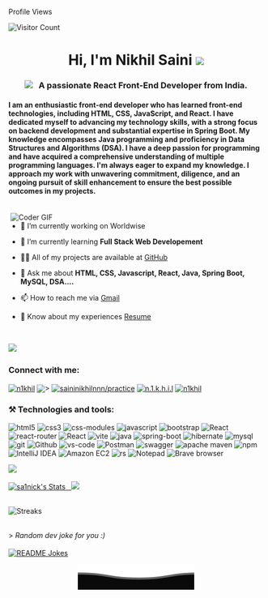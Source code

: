 Profile Views
<!---
<a href="https://github.com/Meghna-DAS/github-profile-views-counter">
    <img src="https://komarev.com/ghpvc/?username=sa1nick&style=flat">
</a>
-->

![Visitor Count](https://profile-counter.glitch.me/sa1nick/count.svg)

<h1 align="center">Hi, I'm Nikhil Saini </a> <img src="https://media.giphy.com/media/hvRJCLFzcasrR4ia7z/giphy.gif" width="29px"></h1>
<h3 align="center"> <img src="https://media.giphy.com/media/WUlplcMpOCEmTGBtBW/giphy.gif" width="30"> &nbsp; A passionate React Front-End Developer from India.</h3>

#### I am an enthusiastic front-end developer who has learned front-end technologies, including HTML, CSS, JavaScript, and React. I have dedicated myself to advancing my technology skills, with a strong focus on backend development and substantial expertise in Spring Boot. My knowledge encompasses Java programming and proficiency in Data Structures and Algorithms (DSA). I have a deep passion for programming and have acquired a comprehensive understanding of multiple programming languages. I'm always eager to expand my knowledge. I approach my work with unwavering commitment, diligence, and an ongoing pursuit of skill enhancement to ensure the best possible outcomes in my projects.


<br>
 <img align="right" src="https://www.wingstechsolutions.com/wp-content/uploads/2022/03/full-stack-development.gif" alt="Coder GIF" width="500">

- 🔭 I’m currently working on Worldwise 

- 🌱 I’m currently learning **Full Stack Web Developement**

- 👨‍💻 All of my projects are available at [GitHub](https://github.com/sa1nick?tab=repositories)

- 💬 Ask me about **HTML, CSS, Javascript, React, Java, Spring Boot, MySQL, DSA....**

- 📫 How to reach me via [Gmail](mailto:saininikhilnnn@gmail.com)

- 📄 Know about my experiences [Resume](https://drive.google.com/file/d/1vGeZZ5VI9dRc8ll0WNiqtpQ9_Ambi36H/view?usp=drive_link)

<br>
<!-- <hr> -->

![](https://user-images.githubusercontent.com/73097560/115834477-dbab4500-a447-11eb-908a-139a6edaec5c.gif)
<h3 align="left">Connect with me:</h3>
<p align="left">


<a href="https://www.hackerrank.com/n1khil" target="blank"><img align="center" src="https://img.shields.io/badge/n1khil-00EA64.svg?style=flat&logo=HackerRank&logoColor=black" alt="n1khil"/></a>
<a href="https://www.leetcode.com/saininikhilnnn" target="blank"><img align="center" src="https://img.shields.io/badge/saininikhilnnn-FFA116.svg?style=flat&logo=LeetCode&logoColor=white" /></a>>
<a href="https://auth.geeksforgeeks.org/user/saininikhilnnn/practice" target="blank"><img align="center" src="https://img.shields.io/badge/saininikhilnnn-2F8D46.svg?style=flat&logo=GeeksforGeeks&logoColor=white" alt="saininikhilnnn/practice" /></a>
<a href="https://instagram.com/n.1.k.h.i.l" target="blank"><img align="center" src="https://img.shields.io/badge/n.1.k.h.i.l-E4405F.svg?style=flat&logo=Instagram&logoColor=white" alt="n.1.k.h.i.l" /></a>
<a href="https://codepen.io/n1khil" target="blank"><img align="center" src="https://img.shields.io/badge/n1khil-000000.svg?style=flat&logo=CodePen&logoColor=white" alt="n1khil" /></a>
</p>


<h3 align="left">⚒️ Technologies and tools:</h3>

<p>
  <img alt="html5" src="https://img.shields.io/badge/-HTML 5-E34F26?style=flat-square&logo=html5&logoColor=white" />
  <img alt="css3" src="https://img.shields.io/badge/CSS 3-1572B6?style=flat-square&logo=css3&logoColor=white" />
  <img alt="css-modules" src="https://img.shields.io/badge/CSS%20Modules-013243.svg?style=flat-square&logo=CSS-Modules&logoColor=61DAFB" />
  <img alt="javascript" src="https://img.shields.io/badge/JavaScript-323330?style=flat-square&logo=javascript&logoColor=F7DF1E"/>
  <img alt="bootstrap" src="https://img.shields.io/badge/Bootstrap-563D7C?style=flat-square&logo=bootstrap&logoColor=white" />
  <img alt="React" src="https://img.shields.io/badge/React-20232A?style=flat-square&logo=react&logoColor=61DAFB" />
  <img alt='react-router' src="https://img.shields.io/badge/React_Router-20232A?style=flat-square&logo=react-router&logoColor=CA4245">
  <img alt="React" src="https://img.shields.io/badge/Redux-764ABC.svg?style=flat-square&logo=Redux&logoColor=white" />
  <img alt='vite' src="https://img.shields.io/badge/Vite-646CFF.svg?style=flat-square&logo=Vite&logoColor=FF9900">
    
  <img alt="java" src="https://custom-icon-badges.demolab.com/badge/Java-343A40.svg?logo=java&logoColor=DD6620" />
  <img alt="spring-boot" src="https://img.shields.io/badge/Spring%20Boot-6DB33F?style=flat-square&logo=spring-boot&logoColor=white" />
  <img alt="hibernate" src="https://img.shields.io/badge/Hibernate-59666C?style=flat-square&logo=Hibernate&logoColor=white" />
<!--   <img alt="spring-boot" src="https://img.shields.io/static/v1?style=flat-square&message=Spring+Boot&color=6DB33F&logo=Spring+Boot&logoColor=FFFFFF&label=" /> -->
  <img alt="mysql" src="https://img.shields.io/badge/MySQL-005C84?style=flat-square&logo=mysql&logoColor=white" />
<!--   <img alt="mysql" src="https://img.shields.io/static/v1?style=flat-square&message=MySQL&color=4479A1&logo=MySQL&logoColor=FFFFFF&label=" /> -->
  <img alt="git" src="https://img.shields.io/badge/-Git-F05032?style=flat-square&logo=git&logoColor=white" />
  <img alt="Github" src="https://img.shields.io/static/v1?style=flat-square&message=GitHub&color=181717&logo=GitHub&logoColor=FFFFFF&label" />
 <img alt="vs-code" src="https://img.shields.io/static/v1?style=flat-square&message=Visual+Studio+Code&color=007ACC&logo=Visual+Studio+Code&logoColor=FFFFFF&label=" />
   <img alt="Postman" src="https://img.shields.io/static/v1?style=flat-square&message=Postman&color=FF6C37&logo=Postman&logoColor=FFFFFF&label=" />
   <img alt="swagger" src="https://img.shields.io/badge/Swagger-85EA2D.svg?style=flat-square&logo=Swagger&logoColor=black" />
   <img alt="apache maven" src="https://img.shields.io/badge/Apache%20Maven-C71A36.svg?style=flat-square&logo=Apache-Maven&logoColor=white" />
    <img alt="npm" src="https://img.shields.io/badge/npm-CB3837.svg?style=flat-square&logo=npm&logoColor=white" />
   <img alt="IntelliJ IDEA" src="https://img.shields.io/static/v1?style=flat-square&message=IntelliJ+IDEA&color=007ACC&logo=IntelliJ+IDEA&logoColor=FFFFFF&label=" />
   <img alt="Amazon EC2" src="https://img.shields.io/badge/Amazon%20EC2-FE7711.svg?style=flat-square&logo=Amazon-EC2&logoColor=181717" />
  <img alt="rs" src="https://img.shields.io/badge/REST {API}-2F2E8B.svg?style=flat-square&logo=Strapi&logoColor=white" />
  <!-- <img alt="Eclipse IDE" src="https://img.shields.io/badge/Eclipse IDE-2C2255?style=flat-square&logo=eclipse&logoColor=white"/> -->
   <img alt="Notepad" src="https://img.shields.io/static/v1?style=flat-square&message=Notepad%2B%2B&color=222222&logo=Notepad%2B%2B&logoColor=90E59A&label="/>
  <!-- <img alt="spotify" src="https://img.shields.io/static/v1?style=flat-square&message=Spotify&color=1DB954&logo=Spotify&logoColor=FFFFFF&label=" /> -->
  <img alt="Brave browser" src="https://img.shields.io/badge/-Brave_Browser-FB542B?style=flat-square&logo=brave&logoColor=white" />
</p>

<!-- <hr>
<h2 align="center">🔥 Languages & Frameworks & Tools & Abilities 🔥</h2>
<-->


![](https://user-images.githubusercontent.com/73097560/115834477-dbab4500-a447-11eb-908a-139a6edaec5c.gif)

<div>
  <a href="https://github.com/sa1nick">
       <img height="180em" src="https://github-readme-stats.vercel.app/api?username=sa1nick&theme=react&show_icons=true&hide_border=true&count_private=true" alt="sa1nick's Stats"/> 
    &nbsp;
      <a href="#"><img height="180em" src="https://github-readme-stats.vercel.app/api/top-langs/?username=sa1nick&theme=react"></a>
</div>  

<!-- <div>
  
[![Nikhil's github stats](https://github-readme-stats.vercel.app/api?username=sa1nick&count_private=true&show_icons=true&theme=react&hide_rank=false)](https://github.com/anuraghazra/github-readme-stats)

![Top Langs](https://github-readme-stats.vercel.app/api/top-langs/?username=sa1nick&layout=compact&theme=react)
  

</div>  
 -->
  
 <br>
  
![Streaks](https://github-readme-streak-stats.herokuapp.com/?user=sa1nick&theme=react)

<!-- ![Github Activity](https://activity-graph.herokuapp.com/graph?username=sa1nick&theme=dracula&color=B994E6&bg_color=141321) -->

<br>
> <i>Random dev joke for you :)</i><br>
<br>
<a href="https://readme-jokes.vercel.app"><img align="center" src="https://readme-jokes.vercel.app/api?bgColor=%23141321&textColor=%2306d6a0&aColor=%2306d6a0&borderColor=%23ffffff" alt="README Jokes"></a>
  
<p align="center">
     <img src="https://github.com/sa1nick/sa1nick/blob/ebf6831ac4751be35d94110a273c7d4ecf25c2fa/svg/Bottom.svg" alt="Github Stats" />
</p>

